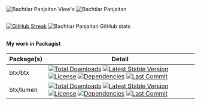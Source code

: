 ![Bachtiar Panjaitan View's](https://komarev.com/ghpvc/?username=bachtiarpanjaitan)
![Bachtiar Panjaitan](https://api.bataxdev.com/bachtiarpanjaitan-min.jpg)
##
[![GitHub Streak](https://github-readme-streak-stats.herokuapp.com?user=bachtiarpanjaitan&theme=vue&date_format=j%20M%5B%20Y%5D&card_width=300)](https://git.io/streak-stats)
![Bachtiar Panjaitan GitHub stats](https://github-readme-stats.vercel.app/api?username=bachtiarpanjaitan&show_icons=true)
##
#### My work in Packagist
| Package(s)         | Detail     |
|--------------|-----------|
| btx/btx | <a href="https://packagist.org/packages/btx/btx?"><img src="https://img.shields.io/packagist/dt/btx/btx?style=flat-square" alt="Total Downloads"></a> <a href="https://packagist.org/packages/btx/btx"><img src="https://img.shields.io/packagist/v/btx/btx?style=flat-square" alt="Latest Stable Version"></a> <a href="https://packagist.org/packages/btx/btx"><img src="https://img.shields.io/packagist/l/btx/btx?style=flat-square" alt="License"></a> <a href="https://packagist.org/packages/btx/btx"><img src="https://img.shields.io/librariesio/github/bachtiarpanjaitan/btx?style=flat-square" alt="Dependencies"></a> <a href="https://github.com/bachtiarpanjaitan/btx"><img src="https://img.shields.io/github/last-commit/bachtiarpanjaitan/btx/main?style=flat-square" alt="Last Commit"></a>|
| btx/lumen | <a href="https://packagist.org/packages/btx/lumen?"><img src="https://img.shields.io/packagist/dt/btx/lumen?style=flat-square" alt="Total Downloads"></a> <a href="https://packagist.org/packages/btx/lumen"><img src="https://img.shields.io/packagist/v/btx/lumen?style=flat-square" alt="Latest Stable Version"></a> <a href="https://packagist.org/packages/btx/lumen"><img src="https://img.shields.io/packagist/l/btx/lumen?style=flat-square" alt="License"></a> <a href="https://packagist.org/packages/btx/lumen"><img src="https://img.shields.io/librariesio/github/bachtiarpanjaitan/btx?style=flat-square" alt="Dependencies"></a> <a href="https://github.com/bachtiarpanjaitan/lumen"><img src="https://img.shields.io/github/last-commit/bachtiarpanjaitan/lumen/main?style=flat-square" alt="Last Commit"></a> |

##

<!---
bachtiarpanjaitan/bachtiarpanjaitan is a ✨ special ✨ repository because its `README.md` (this file) appears on your GitHub profile.
You can click the Preview link to take a look at your changes.
--->
